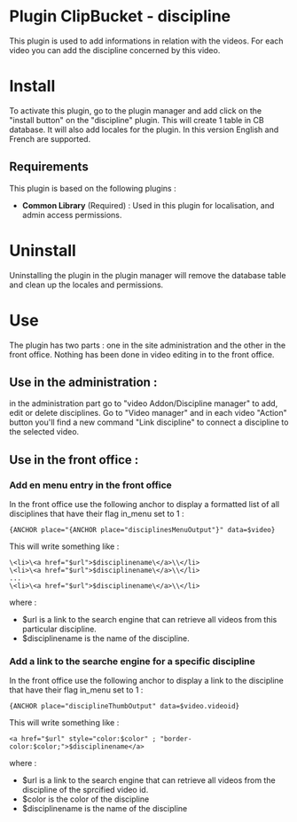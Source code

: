 # Plugin ClipBucket - discipline
This plugin is used to add informations in relation with the videos. For each video you can add the discipline concerned by this video.

# Install
To activate this plugin, go to the plugin manager and add click on the "install button" on the "discipline" plugin. 
This will create 1 table in CB database. It will also add locales for the plugin. In this version English and French are supported.

## Requirements
This plugin is based on the following plugins :

- **Common Library** (Required) : Used in this plugin for localisation, and admin access permissions. 

# Uninstall
Uninstalling the plugin in the plugin manager will remove the database table and clean up the locales and permissions.
	
# Use
The plugin has two parts : one in the site administration and the other in the front office. Nothing has been done in video editing in to the front office.

## Use in the administration :
in the administration part go to "video Addon/Discipline manager" to add, edit or delete disciplines.
Go to "Video manager" and in each video "Action" button you'll find a new command "Link discipline" to connect a discipline to the selected video. 

## Use in the front office :

### Add en menu entry in the front office
In the front office use the following anchor to display a formatted list of all disciplines that have their flag in_menu set to 1 :

	{ANCHOR place="{ANCHOR place="disciplinesMenuOutput"}" data=$video}

This will write something like :

	\<li>\<a href="$url">$disciplinename\</a>\\</li>
	\<li>\<a href="$url">$disciplinename\</a>\\</li>
	...
	\<li>\<a href="$url">$disciplinename\</a>\\</li>

where :

- $url is a link to the search engine that can retrieve all videos from this particular discipline.
- $disciplinename is the name of the discipline.

### Add a link to the searche engine for a specific discipline
In the front office use the following anchor to display a link to the discipline that have their flag in_menu set to 1 :
	
	{ANCHOR place="disciplineThumbOutput" data=$video.videoid}
	
This will write  something like :

	<a href="$url" style="color:$color" ; "border-color:$color;">$disciplinename</a>

where :

- $url is a link to the search engine that can retrieve all videos from the discipline of the sprcified video id.
- $color is the color of the discipline
- $disciplinename is the name of the discipline

